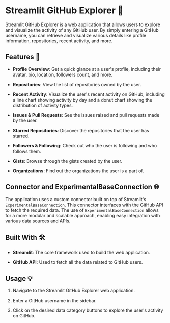 # Streamlit GitHub Explorer 🚀

Streamlit GitHub Explorer is a web application that allows users to explore and visualize the activity of any GitHub user. By simply entering a GitHub username, you can retrieve and visualize various details like profile information, repositories, recent activity, and more.

## Features 🌟

- **Profile Overview**: Get a quick glance at a user's profile, including their avatar, bio, location, followers count, and more.
  
- **Repositories**: View the list of repositories owned by the user.
  
- **Recent Activity**: Visualize the user's recent activity on GitHub, including a line chart showing activity by day and a donut chart showing the distribution of activity types.
  
- **Issues & Pull Requests**: See the issues raised and pull requests made by the user.
  
- **Starred Repositories**: Discover the repositories that the user has starred.
  
- **Followers & Following**: Check out who the user is following and who follows them.
  
- **Gists**: Browse through the gists created by the user.
  
- **Organizations**: Find out the organizations the user is a part of.

## Connector and ExperimentalBaseConnection 🌐

The application uses a custom connector built on top of Streamlit's `ExperimentalBaseConnection`. This connector interfaces with the GitHub API to fetch the required data. The use of `ExperimentalBaseConnection` allows for a more modular and scalable approach, enabling easy integration with various data sources and APIs.

## Built With 🛠️

- **Streamlit**: The core framework used to build the web application.
  
- **GitHub API**: Used to fetch all the data related to GitHub users.

## Usage 💡

1. Navigate to the Streamlit GitHub Explorer web application.
  
2. Enter a GitHub username in the sidebar.
  
3. Click on the desired data category buttons to explore the user's activity on GitHub.
